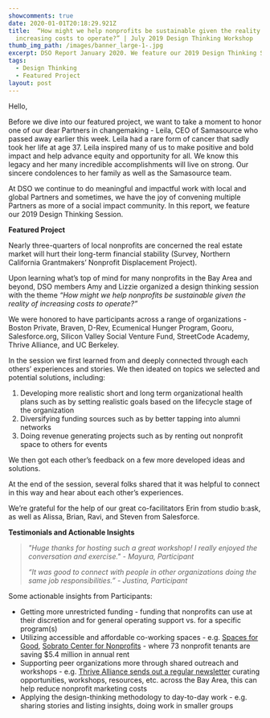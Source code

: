 ```yaml
---
showcomments: true
date: 2020-01-01T20:18:29.921Z
title:  “How might we help nonprofits be sustainable given the reality of
  increasing costs to operate?” | July 2019 Design Thinking Workshop
thumb_img_path: /images/banner_large-1-.jpg
excerpt: DSO Report January 2020. We feature our 2019 Design Thinking Session.
tags:
  - Design Thinking
  - Featured Project
layout: post
---
```

Hello,

Before we dive into our featured project, we want to take a moment to honor one of our dear Partners in changemaking - Leila, CEO of Samasource who passed away earlier this week. Leila had a rare form of cancer that sadly took her life at age 37. Leila inspired many of us to make positive and bold impact and help advance equity and opportunity for all. We know this legacy and her many incredible accomplishments will live on strong. Our sincere condolences to her family as well as the Samasource team. 

At DSO we continue to do meaningful and impactful work with local and global Partners and sometimes, we have the joy of convening multiple Partners as more of a social impact community. In this report, we feature our 2019 Design Thinking Session.

**Featured Project**

Nearly three-quarters of local nonprofits are concerned the real estate market will hurt their long-term financial stability (Survey, Northern California Grantmakers’ Nonprofit Displacement Project).

Upon learning what’s top of mind for many nonprofits in the Bay Area and beyond, DSO members Amy and Lizzie organized a design thinking session with the theme *“How might we help nonprofits be sustainable given the reality of increasing costs to operate?”*

We were honored to have participants across a range of organizations - Boston Private, Braven, D-Rev, Ecumenical Hunger Program, Gooru, Salesforce.org, Silicon Valley Social Venture Fund, StreetCode Academy, Thrive Alliance, and UC Berkeley.

In the session we first learned from and deeply connected through each others’ experiences and stories. We then ideated on topics we selected and potential solutions, including: 

1. Developing more realistic short and long term organizational health plans such as by setting realistic goals based on the lifecycle stage of the organization
2. Diversifying funding sources such as by better tapping into alumni networks
3. Doing revenue generating projects such as by renting out nonprofit space to others for events

We then got each other’s feedback on a few more developed ideas and solutions.

At the end of the session, several folks shared that it was helpful to connect in this way and hear about each other’s experiences. 

We’re grateful for the help of our great co-facilitators Erin from studio b:ask, as well as Alissa, Brian, Ravi, and Steven from Salesforce.

**Testimonials and Actionable Insights**

> *"Huge thanks for hosting such a great workshop! I really enjoyed the conversation and exercise." - Mayura, Participant*
>
> *“It was good to connect with people in other organizations doing the same job responsibilities.” - Justina, Participant* 

Some actionable insights from Participants:

* Getting more unrestricted funding - funding that nonprofits can use at their discretion and for general operating support vs. for a specific program(s)
* Utilizing accessible and affordable co-working spaces - e.g. [Spaces for Good](https://spacesforgood.org/), [Sobrato Center for Nonprofits](https://www.sobrato.com/sobrato-philanthropies/what-we-do/non-profit-sustainability/sobrato-centers-for-nonprofits-scnp/) - where 73 nonprofit tenants are saving $5.4 million in annual rent
* Supporting peer organizations more through shared outreach and workshops - e.g. [Thrive Alliance sends out a regular newsletter](https://www.thrivealliance.org/sign-up) curating opportunities, workshops, resources, etc. across the Bay Area, this can help reduce nonprofit marketing costs 
* Applying the design-thinking methodology to day-to-day work - e.g. sharing stories and listing insights, doing work in smaller groups